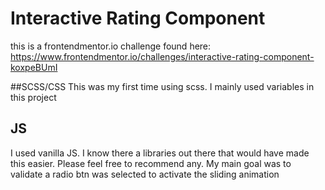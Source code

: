 # Interactive Rating Component
this is a frontendmentor.io challenge found here: https://www.frontendmentor.io/challenges/interactive-rating-component-koxpeBUmI

##SCSS/CSS
This was my first time using scss. I mainly used variables in this project

## JS
I used vanilla JS. I know there a libraries out there that would have made this easier. Please feel free to recommend any. My main goal was to validate a radio btn was selected to activate the sliding animation
